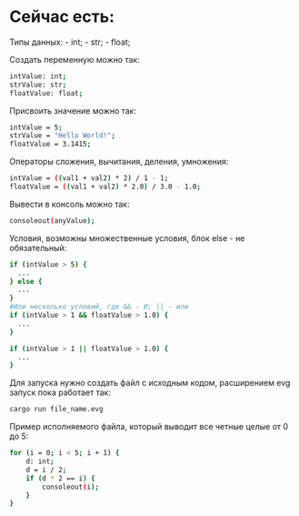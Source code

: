 <h1><b>Сейчас есть:</b></h1> 
Типы данных:
 - int;
 - str;
 - float;

Создать переменную можно так:
```bash
intValue: int;
strValue: str;
floatValue: float;
```
Присвоить значение можно так:
```bash
intValue = 5;
strValue = "Hello World!";
floatValue = 3.1415;
```

Операторы сложения, вычитания, деления, умножения:
```bash
intValue = ((val1 + val2) * 2) / 1 - 1;
floatValue = ((val1 + val2) * 2.0) / 3.0 - 1.0;
```

Вывести в консоль можно так:
```bash
consoleout(anyValue);
```
Условия, возможны множественные условия, блок else - не обязательный:
```bash
if (intValue > 5) {
  ...
} else {
  ...
}
#Или несколько условий, где && - И; || - или
if (intValue > 1 && floatValue > 1.0) {
  ...
} 

if (intValue > 1 || floatValue > 1.0) {
  ...
}
```


Для запуска нужно создать файл с исходным кодом, расширением evg
запуск пока работает так:
```bash
cargo run file_name.evg
```

Пример исполняемого файла, который выводит все четные целые от 0 до 5:
```bash
for (i = 0; i < 5; i + 1) {
    d: int;
    d = i / 2;
    if (d * 2 == i) {
        consoleout(i);
    }
}
```
